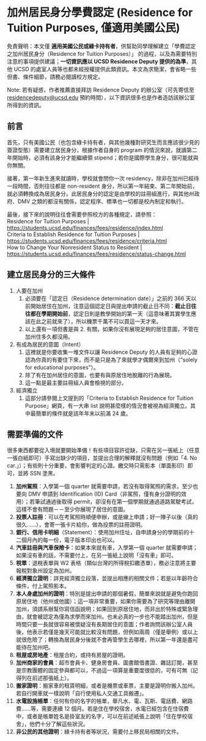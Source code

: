 # 加州居民身分學費認定 (Residence for Tuition Purposes, 僅適用美國公民)

免責聲明：本文僅 **適用美國公民或綠卡持有者**，供幫助同學理解建立「學費認定之加州居民身分（Residence for Tuition Purposes）」 的過程，以及為需要特別注意的事項提供建議；**一切資訊應以 UCSD Residence Deputy 提供的為準**，其他 UCSD 的處室人員等也都未經授權提供此類資訊。本文為求簡潔，會省略一些但書、條件細節，請務必閱讀校方規定。

Note: 若有疑惑，作者推薦直接拜訪 Residence Deputy 的辦公室（可先寄信至 residencedeputy@ucsd.edu 預約時間），以下資訊很多也是作者造訪該辦公室所得到的資訊。

## 前言
首先，只有美國公民（也包含綠卡持有者，與其他幾種對研究生而言應該很少見的簽證型態）需要建立居民身分，根據作者自身的 program 的情況來說，就讀第二年開始時，必須有該身分才能繼續領 stipend；若你是國際學生身分，很可能就與你無關。

接著，第一年新生進來就讀時，學校就會問你一次 residency，除非在加州已經待一段時間，否則往往都是 non-resident 身分，所以第一年結束、第二年開始前，就必須轉換成為居民身分。此居民身分的認定是由學校的註冊組進行，與其他州政府、DMV 之類的都沒有關係，認定程序、標準也一切都是校內制定和執行。

最後，接下來的說明往往會需要參照校方的各種規定，請參照：<br/>
Residence for Tuition Purposes | https://students.ucsd.edu/finances/fees/residence/index.html <br/>
Criteria to Establish Residence for Tuition Purposes | https://students.ucsd.edu/finances/fees/residence/criteria.html <br/>
How to Change Your Nonresident Status to Resident | https://students.ucsd.edu/finances/fees/residence/status-change.html <br/>

## 建立居民身分的三大條件

1. 人要在加州
    1. 必須要在「認定日（Residence determination date）」之前的 366 天以前開始居住在加州，注意這個認定日與提出申請的截止日不同：**截止日往往都在學期開始前**，認定日則是教學開始的第一天（這意味著其實學生應該在此之前就來了），所以機票千萬不可以買這一天才來。
    2. 以上還有一項但書是與 2. 有關，如果你沒有展現足夠的居住意圖，不管在加州住多久都沒用。
2. 有成為居民的意圖（Intent）
    1. 這裡就是你要收集一堆文件以讓 Residence Deputy 的人員有足夠的心證認為你真的有要住下來，而不是只是為了來就學才偶爾來到加州（”solely for educational purposes”）。
    2. 除了有在加州居住的意圖，也要有與原居住地脫離的行為展現。
    3. 這一點是最主要註冊組人員會檢視的部分。
3. 經濟獨立
    1. 這部分請參閱上文提到的「Criteria to Establish Residence for Tuition Purpose」網頁，有一大串 list 說明甚麼樣的情況會被視為經濟獨立。其中最簡單的條件就是該年年末以前滿 24 歲。


## 需要準備的文件
很多東西都要從入境就要開始準備！有些項目容許從缺，只需在另一張紙上（任意一張白紙即可）手寫出缺少的項目，並提出合理的解釋就沒有問題（例如「4. No car.」）；有些則十分重要，會影響判定的心證。繳交時只需影本（單面影印）即可，並將 SSN 塗黑。

1. **加州駕照**：入學第一個 quarter 就需要申請，若沒有取得駕照的需求，至少也要向 DMV 申請到 Identification (ID) Card（非駕照，僅有身分證明的效用）；若筆試通過後取得 permit，卻沒有在第一個學期就通過道路駕駛考試，這樣不會有問題－－至少你展現了居住的意圖。
2. **投票人註冊**：可以在考駕照時順便申辦，或是線上申請；好一陣子以後（真的很久.…..），會寄一張卡片給你，做為投票的註冊證明。
3. **銀行、信用卡明細**（Statement）：使用加州住址，自申請身分的學期前的十二個月內的每一份，電子版本印出也可以。
4. **汽車註冊與汽車保險卡**：如果本來就有車，入學第一個 quarter 就需要申請；如果沒有車的話，不需要付上，在另一張紙上說明「沒有車」即可。
5. **稅單**：退稅表單與 W2 表格（類似台灣的所得稅扣繳憑單），務必注意將主要報稅對象州設定為加州。
6. **經濟獨立證明**：詳見經濟獨立段落，並提出相應的相關文件；若是以年齡符合條件，付上駕照影本。
7. **本人身處加州的證明**：特別是提出申請的那個暑假，簡單來說就是避免你跑回原居住地（他州或他國）；這一項非常重要，如果你需要為了研究等理由離開加州，須請系辦幫你寫信函說明；如果回到原居住地，而非出於特殊或緊急理由，就會被認定為僅為求學而來加州。也未必真的一步也不能踏出加州，但是時間只要一長就很容易被懷疑沒有長期居住的意圖；作者詢問該辦公室人員後，他表示若僅是幾天可能就比較沒有問題，但例如兩周（僅是舉例）或以上就很危險了；轉換為居民身分後就不會再管學生去哪裡，所以第一年還是盡可能待在加州吧。
8. **租屋或房地產**：租屋合約，或持有房屋的證明。
9. **加州商家的會員**：超市會員卡、健身房會員、圖書館借書證、雜誌訂閱，甚至是宗教團體的固定參與都可以，不過這一項算是重要度很低的，可有可無（記得列在前述那張紙上）。
10. **搬家證明**：搬家車的租賃明細，或者是機票或車票，主要是證明你搬入加州。若自行開車就一樣說明「自行使用私人交通工具搬遷」。
11. **水電設施帳單**：任何有你的名字的帳單，舉凡水、電、瓦斯、電話費、網路費……等，需要連續 12 個月。若是住在學校宿舍，水電已經包含在住宿費中，或者是帳單姓名是掛室友的名字，可以在前述紙張上說明「住在學校宿舍」，他們十分了解這些狀況。
12. **非公民的其他證明**：綠卡持有者等狀況，需要付上移民局相關的文件。
